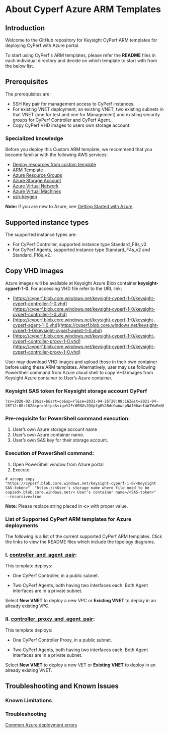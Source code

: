 # About Cyperf Azure ARM Templates
## Introduction
Welcome to the GitHub repository for Keysight CyPerf ARM templates for deploying CyPerf with Azure portal.

To start using CyPerf's ARM templates, please refer the **README** files in each individual directory and decide on which template to start with from the below list. 

## Prerequisites
The prerequisites are:
- SSH Key pair for management access to CyPerf instances.
- For existing VNET deployment, an existing VNET, two existing subnets in that VNET (one for test and one for Management) and existing security groups for  CyPerf Controller and CyPerf Agent.
- Copy CyPerf VHD images to users own storage account. 

### Specialized knowledge
Before you deploy this Custom ARM template, we recommend that you become familiar with the following AWS services:
- [Deploy resources from custom template](https://docs.microsoft.com/en-us/azure/azure-resource-manager/templates/deploy-portal#deploy-resources-from-custom-template)
- [ARM Template](https://docs.microsoft.com/en-us/azure/azure-resource-manager/templates/overview)
- [Azure Resource Groups](https://docs.microsoft.com/en-us/azure/azure-resource-manager/management/manage-resource-groups-portal)
- [Azure Storage Account](https://docs.microsoft.com/en-us/azure/storage/common/storage-account-overview)
- [Azure Virtual Network ](https://docs.microsoft.com/en-us/azure/virtual-network/virtual-networks-overview)
- [Azure Virtual Machines](https://docs.microsoft.com/en-us/azure/virtual-machines/linux/quick-create-portal)
- [ssh-keygen](https://www.ssh.com/academy/ssh/keygen)

**Note:** If you are new to Azure, see [Getting Started with Azure](https://azure.microsoft.com/en-in/get-started/).

## Supported instance types 
The supported instance types are:
- For CyPerf Controller, supported instance type Standard_F8s_v2.
- For CyPerf Agents, supported instance type Standard_F4s_v2 and Standard_F16s_v2.


## Copy VHD images 
Azure images will be available at Keysight Azure Blob container **keysight-cyperf-1-0**.
For accessing VHD file refer to the URL link:

 - [https://cyperf.blob.core.windows.net/keysight-cyperf-1-0/keysight-cyperf-controller-1-0.vhd](https://cyperf.blob.core.windows.net/keysight-cyperf-1-0/keysight-cyperf-controller-1-0.vhd)
 - [https://cyperf.blob.core.windows.net/keysight-cyperf-1-0/keysight-cyperf-agent-1-0.vhd](https://cyperf.blob.core.windows.net/keysight-cyperf-1-0/keysight-cyperf-agent-1-0.vhd)
 - [https://cyperf.blob.core.windows.net/keysight-cyperf-1-0/keysight-cyperf-controller-proxy-1-0.vhd](https://cyperf.blob.core.windows.net/keysight-cyperf-1-0/keysight-cyperf-controller-proxy-1-0.vhd)

User may download VHD images and upload those in their own container before using these ARM templates.
Alternatively, user may use following PowerShell command from Azure cloud shell to copy VHD images from Keysight Azure container to User’s Azure container.

### Keysight SAS token for Keysight storage account CyPerf
```
?sv=2020-02-10&ss=b&srt=co&sp=rl&se=2031-04-26T20:08:16Z&st=2021-04-26T12:08:16Z&spr=https&sig=%2Fr0ENUs2QXp3g0%2BdcGwAwcpNAf06aeI4W7WuEmQ6xP8%3D

```
### Pre-requisite for PowerShell command execution:
1.	User’s own Azure storage account name
2.	User’s own Azure container name.
3.	User’s own SAS key for their storage account.

### Execution of PowerShell command:
1.	Open PowerShell window from Azure portal 
2.	Execute:

```
# azcopy copy
"https://cyperf.blob.core.windows.net/keysight-cyperf-1-0/<Keysight SAS-token>"  "https://<User’s storage name where file need to be copied>.blob.core.windows.net/< User’s container name>/<SAS-token>" 
--recursive=true

```

**Note:** Please replace string placed in **<>** with proper value.

### List of Supported CyPerf ARM templates for Azure deployments 

The following is a list of the current supported CyPerf ARM templates. Click the links to view the README files which include the topology diagrams. 

### I. [controller_and_agent_pair](controller_and_agent_pair): 
 

This template deploys: 


- One CyPerf Controller, in a public subnet. 

- Two CyPerf Agents, both having two interfaces each. Both Agent interfaces are in a private subnet. 


Select **New VNET** to deploy a new VPC or **Existing VNET** to deploy in an already existing VPC.

### II. [controller_proxy_and_agent_pair](controller_proxy_and_agent_pair):


This template deploys: 


- One CyPerf Controller Proxy, in a public subnet. 

- Two CyPerf Agents, both having two interfaces each. Both Agent interfaces are in a private subnet. 


Select **New VNET** to deploy a new VET or **Existing VNET** to deploy in an already existing VNET. 

## Troubleshooting and Known Issues 

### Known Limitations

### Troubleshooting
[Common Azure deployment errors](https://docs.microsoft.com/en-us/azure/azure-resource-manager/templates/common-deployment-errors)

